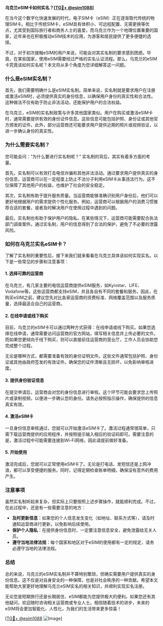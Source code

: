 **乌克兰eSIM卡如何实名？[[TG💪+ @esim1088](https://t.me/s/esim1088)]**

在当今这个数字化快速发展的时代，电子SIM卡（eSIM）正在逐渐取代传统的物理SIM卡。相比于传统SIM卡，eSIM具有体积小、可远程配置、无需更换等优点，尤其受到国际旅行者和商务人士的喜爱。而乌克兰作为一个地理位置重要的国家，近年来也在积极推动eSIM技术的应用，为游客和居民提供了更多便捷的选择。

不过，对于初次接触eSIM的用户来说，可能会对其实名制的要求感到困惑。毕竟，在某些国家，使用eSIM需要经过严格的实名认证流程。那么，乌克兰的eSIM卡究竟该如何实名呢？本文将从多个角度为您详细解答这一问题。

### 什么是eSIM实名制？

首先，我们需要明确什么是eSIM实名制。简单来说，实名制就是要求用户在注册或激活eSIM时，必须提供真实的身份信息，以确保用户身份的真实性和合法性。这种做法不仅有助于防止非法活动，还能保护用户的合法权益。

在乌克兰，eSIM的实名制政策与许多其他国家类似。用户在购买或激活eSIM卡时，通常需要提供有效的身份证件信息。这些信息可能包括护照、身份证或其他官方颁发的证件。此外，部分运营商还可能要求用户提供近期的照片或视频验证，以进一步确认身份的真实性。

### 为什么需要实名制？

您可能会问：“为什么要进行实名制呢？” 实名制的背后，其实有着多方面的考量。

首先，实名制可以有效打击电信诈骗和其他非法活动。通过要求用户提供真实的身份信息，运营商可以在一定程度上防止不法分子利用eSIM卡从事违法行为。这不仅保障了其他用户的权益，也维护了社会的安全稳定。

其次，实名制有助于提升服务质量。当运营商能够准确识别用户身份后，他们可以更好地根据用户的需求提供个性化服务。例如，运营商可以根据用户的消费习惯推荐合适的套餐，或者及时解决用户在使用过程中遇到的问题。

最后，实名制也有助于保护用户的隐私。在某些情况下，运营商可能需要配合执法部门调查案件。通过实名制，用户的信息得到了合法的保护，避免了不必要的泄露风险。

### 如何在乌克兰实名eSIM卡？

了解了实名制的重要性后，接下来我们就来看看在乌克兰具体该如何实现实名。以下是一些常见的步骤和注意事项：

#### 1. 选择可靠的运营商

在乌克兰，有几家主要的电信运营商提供eSIM服务，如Kyivstar、LIFE、Vodafone等。这些运营商都支持eSIM，并且各自有不同的套餐和服务。因此，在购买eSIM之前，建议您先对比各家运营商的资费标准、网络覆盖范围以及服务质量，选择最适合自己的运营商。

#### 2. 在线申请或线下购买

目前，乌克兰的eSIM卡可以通过两种方式获得：在线申请或线下购买。如果您选择在线申请，通常需要访问运营商的官方网站，填写相关信息并上传必要的文件。而如果您更倾向于线下购买，则可以直接前往运营商的营业厅，工作人员会协助您完成整个过程。

无论是哪种方式，都需要准备有效的身份证明文件。这些文件通常包括护照、身份证或其他由政府签发的有效证件。确保您的证件清晰且无损坏，以免影响审核进度。

#### 3. 提供身份验证信息

在提交申请后，运营商会对您的身份信息进行审核。这个环节可能会要求您上传照片或录制视频，以便进一步确认您的身份。请务必按照指示操作，确保提供的信息真实有效。

#### 4. 激活eSIM卡

一旦身份信息审核通过，您就可以开始激活eSIM卡了。激活过程通常很简单，只需下载运营商提供的应用程序，并按照提示输入相应的验证码即可。需要注意的是，激活过程中可能需要连接到Wi-Fi网络，因此请提前做好准备。

#### 5. 开始使用

激活完成后，您就可以正常使用eSIM卡了。无论是打电话、发短信还是上网冲浪，都可以享受便捷的服务。同时，记得定期检查账单明细，确保没有意外的费用产生。

### 注意事项

虽然实名制听起来复杂，但实际上只要按照上述步骤操作，就能顺利完成。不过，在此过程中，还是有一些需要注意的地方：

- **及时更新信息**：如果您的个人信息发生变化（如地址、联系方式等），请及时通知运营商进行更新，以免影响后续使用。
- **保护个人隐私**：在提供身份信息时，一定要注意信息安全，避免泄露给无关人员。
- **遵守当地法律法规**：每个国家和地区对于eSIM的使用都有一定的规定，请务必遵守当地的法律法规。

### 总结

总的来说，乌克兰的eSIM实名制并不算特别繁琐，但确实需要用户提供真实的身份信息。这不仅是对自身安全的一种保障，也是对社会秩序的一种贡献。希望本文能帮助大家更好地理解乌克兰eSIM实名的相关知识，并顺利实现实名注册。

无论您是短期旅行还是长期居住，eSIM都能为您提供极大的便利。如果您还有其他疑问，欢迎随时咨询相关运营商或专业人士。相信随着技术的进步，未来的eSIM将会更加智能化、人性化，为我们的生活带来更多惊喜！

[[TG💪+ @esim1088](https://t.me/s/esim1088) ![Image](https://i.postimg.cc/4NQfJmqS/Snipaste-2025-05-13-00-14-12.png)]